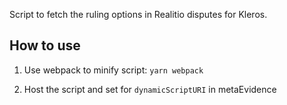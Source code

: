 Script to fetch the ruling options in Realitio disputes for Kleros.

## How to use

1) Use webpack to minify script: `yarn webpack`

2) Host the script and set for `dynamicScriptURI` in metaEvidence
